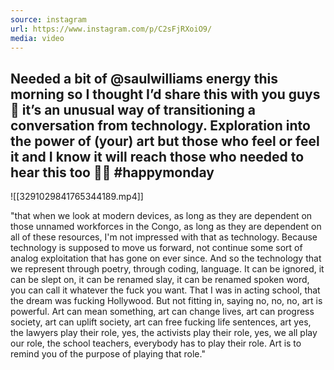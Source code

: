 ```yaml
---
source: instagram
url: https://www.instagram.com/p/C2sFjRXoiO9/
media: video
---
```


## Needed a bit of @saulwilliams energy this morning so I thought I’d share this with you guys 💜 it’s an unusual way of transitioning a conversation from technology. Exploration into the power of (your) art but those who feel or feel it and I know it will reach those who needed to hear this too 🙏🏽 #happymonday

![[3291029841765344189.mp4]]

"that when we look at modern devices,
as long as they are dependent on those unnamed workforces
in the Congo, as long as they are dependent on all
of these resources, I'm not impressed with that as technology.
Because technology is supposed to move us forward,
not continue some sort of analog exploitation
that has gone on ever since.
And so the technology that we represent through poetry,
through coding, language.
It can be ignored, it can be slept on,
it can be renamed slay, it can be renamed spoken word,
you can call it whatever the fuck you want.
That I was in acting school,
that the dream was fucking Hollywood.
But not fitting in,
saying no, no, no, art is powerful.
Art can mean something, art can change lives,
art can progress society,
art can uplift society,
art can free fucking life sentences,
art yes, the lawyers play their role,
yes, the activists play their role,
yes, we all play our role,
the school teachers, everybody has to play their role.
Art is to remind you of the purpose of playing that role."